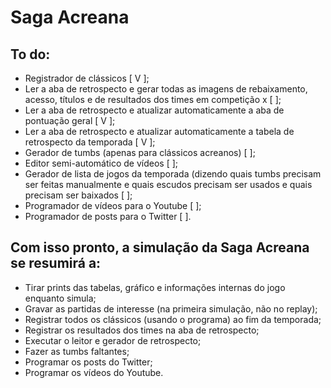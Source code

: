 # Saga Acreana

## To do:
* Registrador de clássicos [ V ];
* Ler a aba de retrospecto e gerar todas as imagens de rebaixamento, acesso, títulos e de resultados dos times em competição x [ ];
* Ler a aba de retrospecto e atualizar automaticamente a aba de pontuação geral [ V ];
* Ler a aba de retrospecto e atualizar automaticamente a tabela de retrospecto da temporada [ V ];
* Gerador de tumbs (apenas para clássicos acreanos) [ ];
* Editor semi-automático de vídeos [ ];
* Gerador de lista de jogos da temporada (dizendo quais tumbs precisam ser feitas manualmente e quais escudos precisam ser usados e quais precisam ser baixados [ ];
* Programador de vídeos para o Youtube [ ];
* Programador de posts para o Twitter [ ].

## Com isso pronto, a simulação da Saga Acreana se resumirá a:
* Tirar prints das tabelas, gráfico e informações internas do jogo enquanto simula;
* Gravar as partidas de interesse (na primeira simulação, não no replay);
* Registrar todos os clássicos (usando o programa) ao fim da temporada;
* Registrar os resultados dos times na aba de retrospecto;
* Executar o leitor e gerador de retrospecto;
* Fazer as tumbs faltantes;
* Programar os posts do Twitter;
* Programar os vídeos do Youtube.
